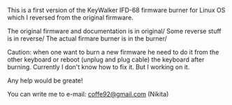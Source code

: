 This is a first version of the KeyWalker IFD-68 firmware burner for Linux OS which I reversed from the original firmware.

The original firmware and documentation is in original/
Some reverse stuff is in reverse/
The actual firmare burner is in the burner/

Caution: when one want to burn a new firmware he need to do it from the other keyboard or reboot (unplug and plug cable) the keyboard after burning. Currently I don't know how to fix it. But I working on it.

Any help would be greate!

You can write me to e-mail: coffe92@gmail.com (Nikita)

